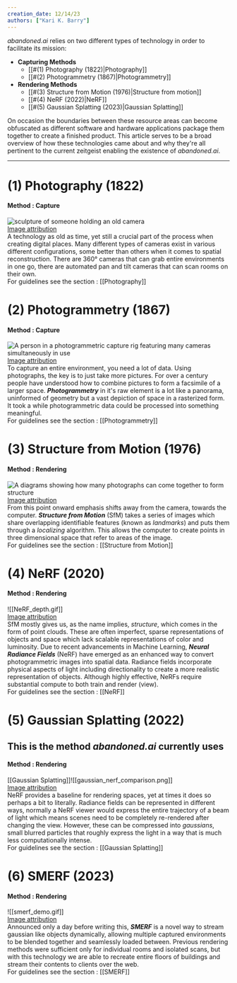 ```yaml
---
creation_date: 12/14/23
authors: ["Kari K. Barry"]
---
```


*abandoned.ai* relies on two different types of technology in order to facilitate its mission:
- **Capturing Methods**
	- [[#(1) Photography (1822)|Photography]]
	- [[#(2) Photogrammetry (1867)|Photogrammetry]]
- **Rendering Methods**
	- [[#(3) Structure from Motion (1976)|Structure from motion]]
	- [[#(4) NeRF (2022)|NeRF]]
	- [[#(5) Gaussian Splatting (2023)|Gaussian Splatting]]

On occasion the boundaries between these resource areas can become obfuscated as different software and hardware applications package them together to create a finished product. This article serves to be a broad overview of how these technologies came about and why they're all pertinent to the current zeitgeist enabling the existence of *abandoned.ai*.

---

# (1) Photography (1822)
#### Method : Capture
![sculpture of someone holding an old camera](https://upload.wikimedia.org/wikipedia/commons/thumb/2/20/%D0%97%D0%B4%D0%B0%D0%BD%D0%B8%D0%B5_%D0%BA%D0%B8%D0%BD%D0%BE%D1%82%D0%B5%D0%B0%D1%82%D1%80%D0%B0_%C2%AB%D0%97%D0%BD%D0%B0%D0%BC%D1%8F%C2%BB_%28%D0%A7%D0%B5%D0%BB%D1%8F%D0%B1%D0%B8%D0%BD%D1%81%D0%BA%29_f008.jpg/640px-%D0%97%D0%B4%D0%B0%D0%BD%D0%B8%D0%B5_%D0%BA%D0%B8%D0%BD%D0%BE%D1%82%D0%B5%D0%B0%D1%82%D1%80%D0%B0_%C2%AB%D0%97%D0%BD%D0%B0%D0%BC%D1%8F%C2%BB_%28%D0%A7%D0%B5%D0%BB%D1%8F%D0%B1%D0%B8%D0%BD%D1%81%D0%BA%29_f008.jpg) 
<br/>
[Image attribution](https://commons.wikimedia.org/wiki/File:%D0%97%D0%B4%D0%B0%D0%BD%D0%B8%D0%B5_%D0%BA%D0%B8%D0%BD%D0%BE%D1%82%D0%B5%D0%B0%D1%82%D1%80%D0%B0_%C2%AB%D0%97%D0%BD%D0%B0%D0%BC%D1%8F%C2%BB_(%D0%A7%D0%B5%D0%BB%D1%8F%D0%B1%D0%B8%D0%BD%D1%81%D0%BA)_f008.jpg)
<br/>
A technology as old as time, yet still a crucial part of the process when creating digital places. Many different types of cameras exist in various different configurations, some better than others when it comes to spatial reconstruction. There are 360° cameras that can grab entire environments in one go, there are automated pan and tilt cameras that can scan rooms on their own. <br/>
For guidelines see the section : [[Photography]]

# (2) Photogrammetry (1867)
#### Method : Capture
![A person in a photogrammetric capture rig featuring many cameras simultaneously in use](https://upload.wikimedia.org/wikipedia/commons/thumb/9/98/Esper_LightCage_photogrammetry_camera_rig.jpg/640px-Esper_LightCage_photogrammetry_camera_rig.jpg) 
<br/>
[Image attribution](https://commons.wikimedia.org/wiki/File:Esper_LightCage_photogrammetry_camera_rig.jpg)
<br/>
To capture an entire environment, you need a lot of data. Using photographs, the key is to just take more pictures. For over a century people have understood how to combine pictures to form a facsimile of a larger space. ***Photogrammetry*** in it's raw element is a lot like a panorama, uninformed of geometry but a vast depiction of space in a rasterized form. It took a while photogrammetric data could be processed into something meaningful. <br/>
For guidelines see the section : [[Photogrammetry]]

# (3) Structure from Motion (1976)
#### Method : Rendering
![A diagrams showing how many photographs can come together to form structure](https://www.cs.cornell.edu/~snavely/bundler/images/Colosseum.jpg) 
<br/>
[Image attribution](https://www.cs.cornell.edu/~snavely/bundler/)
<br/>
From this point onward emphasis shifts away from the camera, towards the computer. ***Structure from Motion*** (SfM) takes a series of images which share overlapping identifiable features (known as *landmarks*) and puts them through a *localizing* algorithm. This allows the computer to create points in three dimensional space that refer to areas of the image.<br/>
For guidelines see the section : [[Structure from Motion]]

# (4) NeRF (2020)
#### Method : Rendering
![[NeRF_depth.gif]]
<br/>
[Image attribution](https://www.matthewtancik.com/nerf)
<br/>
SfM mostly gives us, as the name implies, *structure*, which comes in the form of point clouds. These are often imperfect, sparse representations of objects and space which lack scalable representations of color and luminosity. Due to recent advancements in Machine Learning, ***Neural Radiance Fields*** (NeRF) have emerged as an enhanced way to convert photogrammetric images into spatial data. Radiance fields incorporate physical aspects of light including directionality to create a more realistic representation of objects. Although highly effective, NeRFs require substantial compute to both train and render (view).<br/>
For guidelines see the section : [[NeRF]]

# (5) Gaussian Splatting (2022)
## This is the method *abandoned.ai* currently uses
#### Method : Rendering
[[Gaussian Splatting]]![[gaussian_nerf_comparison.png]]
<br/>
[Image attribution](https://repo-sam.inria.fr/fungraph/3d-gaussian-splatting/)
<br/>
NeRF provides a baseline for rendering spaces, yet at times it does so perhaps a bit to literally. Radiance fields can be represented in different ways, normally a NeRF viewer would express the entire trajectory of a beam of light which means scenes need to be completely re-rendered after changing the view. However, these can be compressed into *gaussians*, small blurred particles that roughly express the light in a way that is much less computationally intense.<br/>
For guidelines see the section : [[Gaussian Splatting]]

# (6) SMERF (2023)
#### Method : Rendering
![[smerf_demo.gif]]
<br/>
[Image attribution](https://smerf-3d.github.io/)
<br/>
Announced only a day before writing this, ***SMERF*** is a novel way to stream gaussian like objects dynamically, allowing multiple captured environments to be blended together and seamlessly loaded between. Previous rendering methods were sufficient only for individual rooms and isolated scans, but with this technology we are able to recreate entire floors of buildings and stream their contents to clients over the web.<br/>
For guidelines see the section : [[SMERF]]
